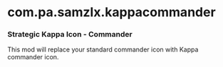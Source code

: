 # com.pa.samzlx.kappacommander
<h3>Strategic Kappa Icon - Commander</h3>
This mod will replace your standard commander icon with Kappa commander icon.
